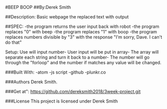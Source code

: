 #BEEP BOOP
##By:Derek Smith

##Description:
Basic webpage the replaced text with output

##SPEC:
-the program returns the user input back with robot
-the program replaces "0" with beep
-the program replaces "1" with boop
-the program replaces numbers divisible by "3" with the response "I'm sorry, Dave. I can't do that"


Setup:
Use will input number- User input will be put in array- The array will separate each string and turn it back to a number-
The number will go through the "forloop" and the number if matches any value will be changed.

###Built With:
-atom
-js script
-github
-plunkr.co


###Authors
Derek Smith.

###Get at":
https://github.com/dereksmith2018/3week-project.git

###License
This project is licensed under Derek Smith
